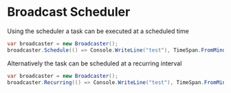 
# Broadcast Scheduler
Using the scheduler a task can be executed at a scheduled time
```csharp
var broadcaster = new Broadcaster();
broadcaster.Schedule(() => Console.WriteLine("test"), TimeSpan.FromMinutes(1));
```

Alternatively the task can be scheduled at a recurring interval
```csharp
var broadcaster = new Broadcaster();
broadcaster.Recurring(() => Console.WriteLine("test"), TimeSpan.FromMinutes(1));
```
